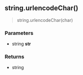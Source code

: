 
## string.urlencodeChar()

> string.urlencodeChar(char)

### Parameters

-   string **str**

### Returns

-   string
